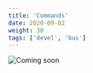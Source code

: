 ```yaml
---
title: 'Commands'
date: 2020-09-02
weight: 30
tags: ['devel', 'bus']
---
```


![Coming soon](/img/coming-soon.png)
